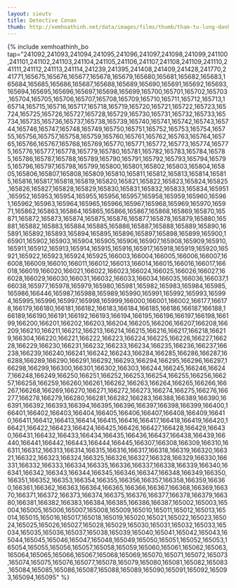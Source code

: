 ```yaml
---
layout: sieutv
title: Detective Conan
thumb: http://xemhoathinh.net/data/images/films/thumb/tham-tu-lung-danh-conan-detective-conan.jpg
---
```

{% include xemhoathinh_bo tap="241092,241093,241094,241095,241096,241097,241098,241099,241100,241101,241102,241103,241104,241105,241106,241107,241108,241109,241110,241111,241112,241113,241114,241239,241395,241408,241409,241428,241770,241771,165675,165676,165677,165678,165679,165680,165681,165682,165683,165684,165685,165686,165687,165688,165689,165690,165691,165692,165693,165694,165695,165696,165697,165698,165699,165700,165701,165702,165703,165704,165705,165706,165707,165708,165709,165710,165711,165712,165713,165714,165715,165716,165717,165718,165719,165720,165721,165722,165723,165724,165725,165726,165727,165728,165729,165730,165731,165732,165733,165734,165735,165736,165737,165738,165739,165740,165741,165742,165743,165744,165746,165747,165748,165749,165750,165751,165752,165753,165754,165755,165756,165757,165758,165759,165760,165761,165762,165763,165764,165765,165766,165767,165768,165769,165770,165771,165772,165773,165774,165775,165776,165777,165778,165779,165780,165781,165782,165783,165784,165785,165786,165787,165788,165789,165790,165791,165792,165793,165794,165795,165796,165797,165798,165799,165800,165801,165802,165803,165804,165805,165806,165807,165808,165809,165810,165811,165812,165813,165814,165815,165816,165817,165818,165819,165820,165821,165822,165823,165824,165825,165826,165827,165828,165829,165830,165831,165832,165833,165834,165951,165952,165953,165954,165955,165956,165957,165958,165959,165960,165961,165962,165963,165964,165965,165966,165967,165968,165969,165970,165971,165862,165863,165864,165865,165866,165867,165868,165869,165870,165871,165872,165873,165874,165875,165876,165877,165878,165879,165880,165881,165882,165883,165884,165885,165886,165887,165888,165889,165890,165891,165892,165893,165894,165895,165896,165897,165898,165899,165900,165901,165902,165903,165904,165905,165906,165907,165908,165909,165910,165911,165912,165913,165914,165915,165916,165917,165918,165919,165920,165921,165922,165923,165924,165925,166003,166004,166005,166006,166007,166008,166009,166010,166011,166012,166013,166014,166015,166016,166017,166018,166019,166020,166021,166022,166023,166024,166025,166026,166027,166028,166029,166030,166031,166032,166033,166034,166035,166036,166037,166038,165977,165978,165979,165980,165981,165982,165983,165984,165985,165986,166446,165987,165988,165989,165990,165991,165992,165993,165994,165995,165996,165997,165998,165999,166000,166001,166002,166177,166178,166179,166180,166181,166182,166183,166184,166185,166186,166187,166188,166189,166190,166191,166192,166193,166194,166195,166196,166197,166198,166199,166200,166201,166202,166203,166204,166205,166206,166207,166208,166209,166210,166211,166212,166213,166214,166215,166216,166217,166218,166219,166304,166220,166221,166222,166223,166224,166225,166226,166227,166228,166229,166230,166231,166232,166233,166234,166235,166236,166237,166238,166239,166240,166241,166242,166243,166284,166285,166286,166287,166288,166289,166290,166291,166292,166293,166294,166295,166296,166297,166298,166299,166300,166301,166302,166303,166244,166245,166246,166247,166248,166249,166250,166251,166252,166253,166254,166255,166256,166257,166258,166259,166260,166261,166262,166263,166264,166265,166266,166267,166268,166269,166270,166271,166272,166273,166274,166275,166276,166277,166278,166279,166280,166281,166282,166283,166388,166389,166390,166391,166392,166393,166394,166395,166396,166397,166398,166399,166400,166401,166402,166403,166404,166405,166406,166407,166408,166409,166410,166411,166412,166413,166414,166415,166416,166417,166418,166419,166420,166421,166422,166423,166424,166425,166426,166427,166428,166429,166430,166431,166432,166433,166434,166435,166436,166437,166438,166439,166440,166441,166442,166443,166444,166445,166307,166308,166309,166310,166311,166312,166313,166314,166315,166316,166317,166318,166319,166320,166321,166322,166323,166324,166325,166326,166327,166328,166329,166330,166331,166332,166333,166334,166335,166336,166337,166338,166339,166340,166341,166342,166343,166344,166345,166346,166347,166348,166349,166350,166351,166352,166353,166354,166355,166356,166357,166358,166359,166360,166361,166362,166363,166364,166365,166366,166367,166368,166369,166370,166371,166372,166373,166374,166375,166376,166377,166378,166379,166380,166381,166382,166383,166384,166385,166386,166387,165002,165003,165004,165005,165006,165007,165008,165009,165010,165011,165012,165013,165014,165015,165016,165017,165018,165019,165020,165021,165022,165023,165024,165025,165026,165027,165028,165029,165030,165031,165032,165033,165034,165035,165036,165037,165038,165039,165040,165041,165042,165043,165044,165045,165046,165047,165048,165049,165050,165051,165052,165053,165054,165055,165056,165057,165058,165059,165060,165061,165062,165063,165064,165065,165066,165067,165068,165069,165070,165071,165072,165073,165074,165075,165076,165077,165078,165079,165080,165081,165082,165083,165084,165085,165086,165087,165088,165089,165090,165091,165092,165093,165094,165095" %} 
